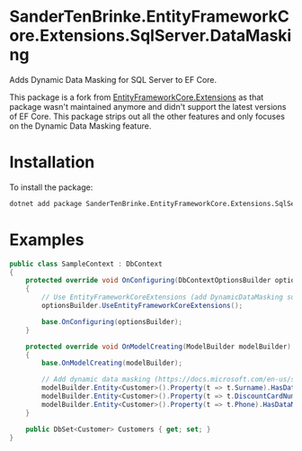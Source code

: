# SanderTenBrinke.EntityFrameworkCore.Extensions.SqlServer.DataMasking

Adds Dynamic Data Masking for SQL Server to EF Core.

This package is a fork from [EntityFrameworkCore.Extensions](https://github.com/nikitasavinov/EntityFrameworkCore.Extensions) as that package wasn't maintained anymore and didn't support the latest versions of EF Core. This package strips out all the other features and only focuses on the Dynamic Data Masking feature.

# Installation

To install the package:

```sh
dotnet add package SanderTenBrinke.EntityFrameworkCore.Extensions.SqlServer.DataMasking
```

# Examples

```csharp
public class SampleContext : DbContext
{
    protected override void OnConfiguring(DbContextOptionsBuilder optionsBuilder)
    {
        // Use EntityFrameworkCoreExtensions (add DynamicDataMasking support)
        optionsBuilder.UseEntityFrameworkCoreExtensions();

        base.OnConfiguring(optionsBuilder);
    }

    protected override void OnModelCreating(ModelBuilder modelBuilder)
    {
        base.OnModelCreating(modelBuilder);

        // Add dynamic data masking (https://docs.microsoft.com/en-us/sql/relational-databases/security/dynamic-data-masking)
        modelBuilder.Entity<Customer>().Property(t => t.Surname).HasDataMask(MaskingFunctions.Default());
        modelBuilder.Entity<Customer>().Property(t => t.DiscountCardNumber).HasDataMask(MaskingFunctions.Random(10, 100));
        modelBuilder.Entity<Customer>().Property(t => t.Phone).HasDataMask(MaskingFunctions.Partial(2, "XX-XX", 1));
    }

    public DbSet<Customer> Customers { get; set; }
}
```
